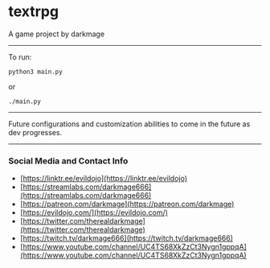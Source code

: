 # textrpg

A game project by darkmage

----------

To run:

```
python3 main.py 
```

or 

```
./main.py
```

----------

Future configurations and customization abilities to come in the future as dev progresses.

----------

### Social Media and Contact Info

- [https://linktr.ee/evildojo](https://linktr.ee/evildojo)
- [https://streamlabs.com/darkmage666](https://streamlabs.com/darkmage666)
- [https://patreon.com/darkmage](https://patreon.com/darkmage)
- [https://evildojo.com/](https://evildojo.com/)
- [https://twitter.com/therealdarkmage](https://twitter.com/therealdarkmage)
- [https://twitch.tv/darkmage666](https://twitch.tv/darkmage666)
- [https://www.youtube.com/channel/UC4TS68XkZzCt3Nygn1gppqA](https://www.youtube.com/channel/UC4TS68XkZzCt3Nygn1gppqA)



